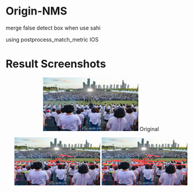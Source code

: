 # Origin-NMS
merge false detect box when use sahi

using postprocess_match_metric IOS

# Result Screenshots
<div align="center">
  <img src="https://github.com/KangHongJun/Origin-NMS/blob/main/Images/Original.jpg", width="50%",style=" display:block;">
  <a>Original</a>
  <p float="left">
    <img src="https://github.com/KangHongJun/Origin-NMS/blob/main/Images/NMS_yolov5m.png", width="45%">
    <img src="https://github.com/KangHongJun/Origin-NMS/blob/main/Images/Origin_NMS_yolov5m.png", width="45%">
  </p>
</div>








 
